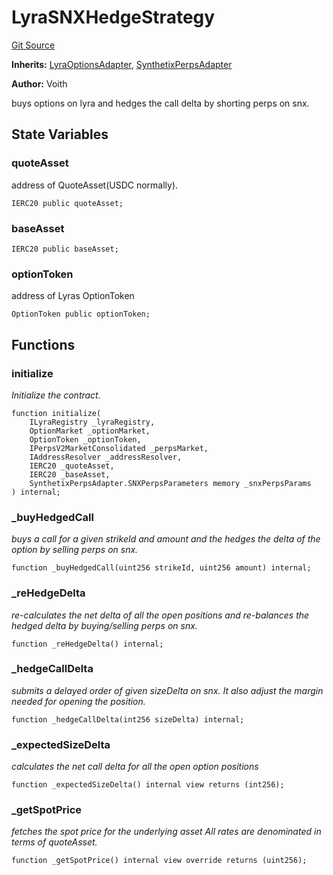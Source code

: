 # LyraSNXHedgeStrategy
[Git Source](https://github.com/voith/lyra-hedge-call/blob/f873497d985505e623005b128f0ef7e378dfeab4/contracts/LyraSNXHedgeStrategy.sol)

**Inherits:**
[LyraOptionsAdapter](/contracts/LyraOptionsAdapter.sol/contract.LyraOptionsAdapter.md), [SynthetixPerpsAdapter](/contracts/SynthetixPerpsAdapter.sol/abstract.SynthetixPerpsAdapter.md)

**Author:**
Voith

buys options on lyra and hedges the call delta by shorting perps on snx.


## State Variables
### quoteAsset
address of QuoteAsset(USDC normally).


```solidity
IERC20 public quoteAsset;
```


### baseAsset

```solidity
IERC20 public baseAsset;
```


### optionToken
address of Lyras OptionToken


```solidity
OptionToken public optionToken;
```


## Functions
### initialize

*Initialize the contract.*


```solidity
function initialize(
    ILyraRegistry _lyraRegistry,
    OptionMarket _optionMarket,
    OptionToken _optionToken,
    IPerpsV2MarketConsolidated _perpsMarket,
    IAddressResolver _addressResolver,
    IERC20 _quoteAsset,
    IERC20 _baseAsset,
    SynthetixPerpsAdapter.SNXPerpsParameters memory _snxPerpsParams
) internal;
```

### _buyHedgedCall

*buys a call for a given strikeId and amount and the hedges the delta of the option by selling perps on snx.*


```solidity
function _buyHedgedCall(uint256 strikeId, uint256 amount) internal;
```

### _reHedgeDelta

*re-calculates the net delta of all the open positions and re-balances the hedged delta
by buying/selling perps on snx.*


```solidity
function _reHedgeDelta() internal;
```

### _hedgeCallDelta

*submits a delayed order of given sizeDelta on snx.
It also adjust the margin needed for opening the position.*


```solidity
function _hedgeCallDelta(int256 sizeDelta) internal;
```

### _expectedSizeDelta

*calculates the net call delta for all the open option positions*


```solidity
function _expectedSizeDelta() internal view returns (int256);
```

### _getSpotPrice

*fetches the spot price for the underlying asset
All rates are denominated in terms of quoteAsset.*


```solidity
function _getSpotPrice() internal view override returns (uint256);
```

